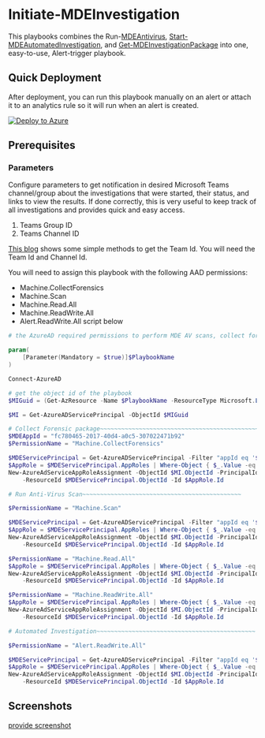 # Initiate-MDEInvestigation

This playbooks combines the Run-[MDEAntivirus](https://github.com/Azure/Azure-Sentinel/tree/master/Playbooks/Run-MDEAntivirus), [Start-MDEAutomatedInvestigation](https://github.com/Azure/Azure-Sentinel/tree/master/Playbooks/Start-MDEAutomatedInvestigation), and [Get-MDEInvestigationPackage](https://github.com/Azure/Azure-Sentinel/tree/master/Playbooks/Get-MDEInvestigationPackage) into one, easy-to-use, Alert-trigger playbook.


## Quick Deployment

After deployment, you can run this playbook manually on an alert or attach it to an analytics rule so it will run when an alert is created.

[![Deploy to Azure](https://aka.ms/deploytoazurebutton)](https://portal.azure.com/#create/Microsoft.Template/uri/https%3A%2F%2Fraw.githubusercontent.com%2FJakeD-5Q%2FCustomPlaybooks%2Fmain%2FInitiate-MDEInvestigation%2Fazuredeploy.json)

## Prerequisites

### Parameters

Configure parameters to get notification in desired Microsoft Teams channel/group about the investigations that were started, their status, and links to view the results. If done correctly, this is very useful to keep track of all investigations and provides quick and easy access.

1. Teams Group ID
2. Teams Channel ID

[This blog](https://www.linkedin.com/pulse/3-ways-locate-microsoft-team-id-christopher-barber-/) shows some simple methods to get the Team Id. You will need the Team Id and Channel Id.

You will need to assign this playbook with the following AAD permissions:

- Machine.CollectForensics
- Machine.Scan
- Machine.Read.All
- Machine.ReadWrite.All
- Alert.ReadWrite.All
  script below

```powershell
# the AzureAD required permissions to perform MDE AV scans, collect forensic pkgs, start automated investigations

param(
    [Parameter(Mandatory = $true)]$PlaybookName
)

Connect-AzureAD

# get the object id of the playbook
$MIGuid = (Get-AzResource -Name $PlaybookName -ResourceType Microsoft.Logic/workflows).Identity.PrincipalId

$MI = Get-AzureADServicePrincipal -ObjectId $MIGuid

# Collect Forensic package~~~~~~~~~~~~~~~~~~~~~~~~~~~~~~~~~~~~~~~~~~~~~
$MDEAppId = "fc780465-2017-40d4-a0c5-307022471b92"
$PermissionName = "Machine.CollectForensics" 

$MDEServicePrincipal = Get-AzureADServicePrincipal -Filter "appId eq '$MDEAppId'"
$AppRole = $MDEServicePrincipal.AppRoles | Where-Object { $_.Value -eq $PermissionName -and $_.AllowedMemberTypes -contains "Application" }
New-AzureAdServiceAppRoleAssignment -ObjectId $MI.ObjectId -PrincipalId $MI.ObjectId `
    -ResourceId $MDEServicePrincipal.ObjectId -Id $AppRole.Id

# Run Anti-Virus Scan~~~~~~~~~~~~~~~~~~~~~~~~~~~~~~~~~~~~~~~~~~~~~

$PermissionName = "Machine.Scan" 

$MDEServicePrincipal = Get-AzureADServicePrincipal -Filter "appId eq '$MDEAppId'"
$AppRole = $MDEServicePrincipal.AppRoles | Where-Object { $_.Value -eq $PermissionName -and $_.AllowedMemberTypes -contains "Application" }
New-AzureAdServiceAppRoleAssignment -ObjectId $MI.ObjectId -PrincipalId $MI.ObjectId `
    -ResourceId $MDEServicePrincipal.ObjectId -Id $AppRole.Id

$PermissionName = "Machine.Read.All"
$AppRole = $MDEServicePrincipal.AppRoles | Where-Object { $_.Value -eq $PermissionName -and $_.AllowedMemberTypes -contains "Application" }
New-AzureAdServiceAppRoleAssignment -ObjectId $MI.ObjectId -PrincipalId $MI.ObjectId `
    -ResourceId $MDEServicePrincipal.ObjectId -Id $AppRole.Id

$PermissionName = "Machine.ReadWrite.All"
$AppRole = $MDEServicePrincipal.AppRoles | Where-Object { $_.Value -eq $PermissionName -and $_.AllowedMemberTypes -contains "Application" }
New-AzureAdServiceAppRoleAssignment -ObjectId $MI.ObjectId -PrincipalId $MI.ObjectId `
    -ResourceId $MDEServicePrincipal.ObjectId -Id $AppRole.Id

# Automated Investigation~~~~~~~~~~~~~~~~~~~~~~~~~~~~~~~~~~~~~~~~~~~~~

$PermissionName = "Alert.ReadWrite.All" 

$MDEServicePrincipal = Get-AzureADServicePrincipal -Filter "appId eq '$MDEAppId'"
$AppRole = $MDEServicePrincipal.AppRoles | Where-Object { $_.Value -eq $PermissionName -and $_.AllowedMemberTypes -contains "Application" }
New-AzureAdServiceAppRoleAssignment -ObjectId $MI.ObjectId -PrincipalId $MI.ObjectId `
    -ResourceId $MDEServicePrincipal.ObjectId -Id $AppRole.Id
```

## Screenshots

[provide screenshot]()
